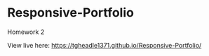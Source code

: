 # Responsive-Portfolio
Homework 2

View live here: https://tgheadle1371.github.io/Responsive-Portfolio/